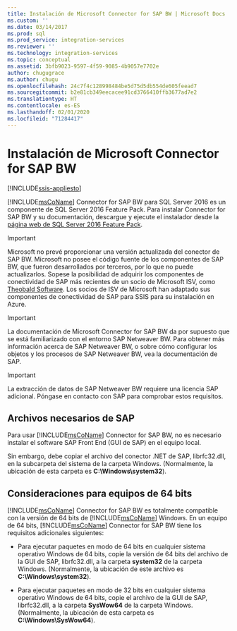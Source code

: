 ```yaml
---
title: Instalación de Microsoft Connector for SAP BW | Microsoft Docs
ms.custom: ''
ms.date: 03/14/2017
ms.prod: sql
ms.prod_service: integration-services
ms.reviewer: ''
ms.technology: integration-services
ms.topic: conceptual
ms.assetid: 3bfb9023-9597-4f59-9085-4b9057e7702e
author: chugugrace
ms.author: chugu
ms.openlocfilehash: 24c7f4c128998484be5d75d5db554de605feead7
ms.sourcegitcommit: b2e81cb349eecacee91cd3766410ffb3677ad7e2
ms.translationtype: HT
ms.contentlocale: es-ES
ms.lasthandoff: 02/01/2020
ms.locfileid: "71284417"
---
```

# <a name="installing-the-microsoft-connector-for-sap-bw"></a>Instalación de Microsoft Connector for SAP BW

[!INCLUDE[ssis-appliesto](../includes/ssis-appliesto-ssvrpluslinux-asdb-asdw-xxx.md)]


  [!INCLUDE[msCoName](../includes/msconame-md.md)] Connector for SAP BW para SQL Server 2016 es un componente de SQL Server 2016 Feature Pack. Para instalar Connector for SAP BW y su documentación, descargue y ejecute el instalador desde la [página web de SQL Server 2016 Feature Pack](https://go.microsoft.com/fwlink/?LinkId=746297).  

> [!IMPORTANT]
> Microsoft no prevé proporcionar una versión actualizada del conector de SAP BW. Microsoft no posee el código fuente de los componentes de SAP BW, que fueron desarrollados por terceros, por lo que no puede actualizarlos. Sopese la posibilidad de adquirir los componentes de conectividad de SAP más recientes de un socio de Microsoft ISV, como [Theobald Software](https://theobald-software.com/en/xtract-is-productinfo.html). Los socios de ISV de Microsoft han adaptado sus componentes de conectividad de SAP para SSIS para su instalación en Azure.

> [!IMPORTANT]  
>  La documentación de Microsoft Connector for SAP BW da por supuesto que se está familiarizado con el entorno SAP Netweaver BW. Para obtener más información acerca de SAP Netweaver BW, o sobre cómo configurar los objetos y los procesos de SAP Netweaver BW, vea la documentación de SAP.  
  
> [!IMPORTANT]  
>  La extracción de datos de SAP Netweaver BW requiere una licencia SAP adicional. Póngase en contacto con SAP para comprobar estos requisitos.  
  
## <a name="required-sap-files"></a>Archivos necesarios de SAP  
 Para usar [!INCLUDE[msCoName](../includes/msconame-md.md)] Connector for SAP BW, no es necesario instalar el software SAP Front End (GUI de SAP) en el equipo local.  
  
 Sin embargo, debe copiar el archivo del conector .NET de SAP, librfc32.dll, en la subcarpeta del sistema de la carpeta Windows. (Normalmente, la ubicación de esta carpeta es **C:\Windows\system32**).  
  
## <a name="considerations-for-64-bit-computers"></a>Consideraciones para equipos de 64 bits  
 [!INCLUDE[msCoName](../includes/msconame-md.md)] Connector for SAP BW es totalmente compatible con la versión de 64 bits de [!INCLUDE[msCoName](../includes/msconame-md.md)] Windows. En un equipo de 64 bits, [!INCLUDE[msCoName](../includes/msconame-md.md)] Connector for SAP BW tiene los requisitos adicionales siguientes:  
  
-   Para ejecutar paquetes en modo de 64 bits en cualquier sistema operativo Windows de 64 bits, copie la versión de 64 bits del archivo de la GUI de SAP, librfc32.dll, a la carpeta **system32** de la carpeta Windows. (Normalmente, la ubicación de este archivo es **C:\Windows\system32**).  
  
-   Para ejecutar paquetes en modo de 32 bits en cualquier sistema operativo Windows de 64 bits, copie el archivo de la GUI de SAP, librfc32.dll, a la carpeta **SysWow64** de la carpeta Windows. (Normalmente, la ubicación de esta carpeta es **C:\Windows\SysWow64**).  
  
  
